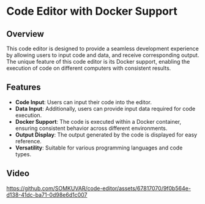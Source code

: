 # Code Editor with Docker Support

## Overview

This code editor is designed to provide a seamless development experience by allowing users to input code and data, and receive corresponding output. The unique feature of this code editor is its Docker support, enabling the execution of code on different computers with consistent results.

## Features

- **Code Input**: Users can input their code into the editor.
- **Data Input**: Additionally, users can provide input data required for code execution.
- **Docker Support**: The code is executed within a Docker container, ensuring consistent behavior across different environments.
- **Output Display**: The output generated by the code is displayed for easy reference.
- **Versatility**: Suitable for various programming languages and code types.


## Video

https://github.com/SOMKUVAR/code-editor/assets/67817070/9f0b564e-d138-41dc-ba71-0d98e6d1c007

